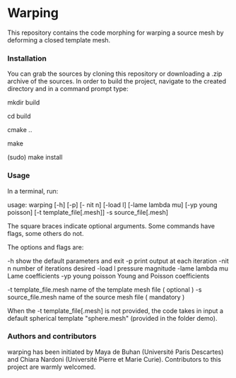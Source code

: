 # Warping
This repository contains the code morphing for warping a source mesh by deforming a closed template mesh. 

### Installation
You can grab the sources by cloning this repository or downloading a .zip archive of the sources. In order to build the project, navigate to the created directory and in a command prompt type:

mkdir build

cd build

cmake ..

make

(sudo) make install

### Usage
In a terminal, run:

usage: warping [-h] [-p] [- nit n] [-load l] [-lame lambda mu] [-yp young poisson] [-t template_file[.mesh]] -s source_file[.mesh]

The square braces indicate optional arguments. Some commands have flags, some others do not.

The options and flags are:

-h                         show the default parameters and exit
-p                         print output at each iteration
-nit  n                    number of iterations desired
-load l                    pressure magnitude 
-lame lambda mu            Lame coefficients 
-yp   young poisson        Young and Poisson coefficients
  

-t template_file.mesh      name of the template mesh file ( optional )
-s source_file.mesh        name of the source mesh file ( mandatory )

When the -t template_file[.mesh] is not provided, the code takes in input a default spherical template "sphere.mesh" (provided in the folder demo). 

### Authors and contributors

warping has been initiated by Maya de Buhan (Université Paris Descartes) and Chiara Nardoni (Université Pierre et Marie Curie). Contributors to this project are warmly welcomed.

